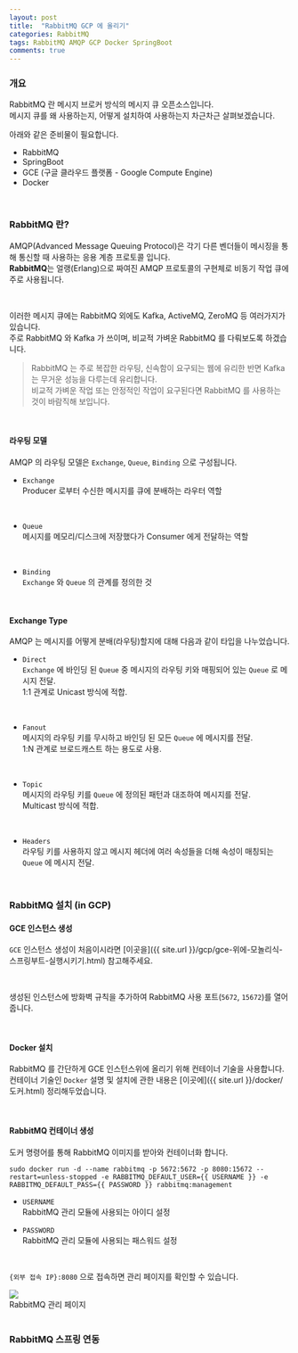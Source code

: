 ```yaml
---
layout: post
title:  "RabbitMQ GCP 에 올리기"
categories: RabbitMQ
tags: RabbitMQ AMQP GCP Docker SpringBoot
comments: true
---
```


### 개요

RabbitMQ 란 메시지 브로커 방식의 메시지 큐 오픈소스입니다.  
메시지 큐를 왜 사용하는지, 어떻게 설치하여 사용하는지 차근차근 살펴보겠습니다.  

<div class="br"/>

아래와 같은 준비물이 필요합니다.
- RabbitMQ
- SpringBoot
- GCE (구글 클라우드 플랫폼 - Google Compute Engine)
- Docker

<br/>

### RabbitMQ 란?

AMQP(Advanced Message Queuing Protocol)은 각기 다른 벤더들이 메시징을 통해 통신할 때 사용하는 응용 계층 프로토콜 입니다.  
**RabbitMQ**는 얼랭(Erlang)으로 짜여진 AMQP 프로토콜의 구현체로 비동기 작업 큐에 주로 사용됩니다.

<br/>

이러한 메시지 큐에는 RabbitMQ 외에도 Kafka, ActiveMQ, ZeroMQ 등 여러가지가 있습니다.  
주로 RabbitMQ 와 Kafka 가 쓰이며, 비교적 가벼운 RabbitMQ 를 다뤄보도록 하겠습니다.  

> RabbitMQ 는 주로 복잡한 라우팅, 신속함이 요구되는 웹에 유리한 반면 Kafka 는 무거운 성능을 다루는데 유리합니다.  
> 비교적 가벼운 작업 또는 안정적인 작업이 요구된다면 RabbitMQ 를 사용하는 것이 바람직해 보입니다.

<br/>

#### 라우팅 모델

AMQP 의 라우팅 모델은 `Exchange`, `Queue`, `Binding` 으로 구성됩니다.  

- `Exchange`  
  Producer 로부터 수신한 메시지를 큐에 분배하는 라우터 역할

<br/> 

- `Queue`  
  메시지를 메모리/디스크에 저장했다가 Consumer 에게 전달하는 역할
  
<br/>

- `Binding`  
  `Exchange` 와 `Queue` 의 관계를 정의한 것

<br/>

#### Exchange Type

AMQP 는 메시지를 어떻게 분배(라우팅)할지에 대해 다음과 같이 타입을 나누었습니다.

- `Direct`  
  `Exchange` 에 바인딩 된 `Queue` 중 메시지의 라우팅 키와 매핑되어 있는 `Queue` 로 메시지 전달.  
  1:1 관계로 Unicast 방식에 적합.
  
<br/>

- `Fanout`  
  메시지의 라우팅 키를 무시하고 바인딩 된 모든 `Queue` 에 메시지를 전달.  
  1:N 관계로 브로드캐스트 하는 용도로 사용.

<br/>

- `Topic`  
  메시지의 라우팅 키를 `Queue` 에 정의된 패턴과 대조하여 메시지를 전달.  
  Multicast 방식에 적합.
  
<br/>

- `Headers`  
  라우팅 키를 사용하지 않고 메시지 헤더에 여러 속성들을 더해 속성이 매칭되는 `Queue` 에 메시지 전달.
  
<br/>

### RabbitMQ 설치 (in GCP)

#### GCE 인스턴스 생성

`GCE` 인스턴스 생성이 처음이시라면 [이곳을]({{ site.url }}/gcp/gce-위에-모놀리식-스프링부트-실행시키기.html) 참고해주세요.  

<br/>

생성된 인스턴스에 방화벽 규칙을 추가하여 RabbitMQ 사용 포트(`5672`, `15672`)를 열어줍니다.  

<br/>

#### Docker 설치

RabbitMQ 를 간단하게 GCE 인스턴스위에 올리기 위해 컨테이너 기술을 사용합니다.  
컨테이너 기술인 `Docker` 설명 및 설치에 관한 내용은 [이곳에]({{ site.url }}/docker/도커.html) 정리해두었습니다.

<br/>

#### RabbitMQ 컨테이너 생성

도커 명령어를 통해 RabbitMQ 이미지를 받아와 컨테이너화 합니다.

`
sudo docker run -d --name rabbitmq -p 5672:5672 -p 8080:15672 --restart=unless-stopped -e RABBITMQ_DEFAULT_USER={{ USERNAME }} -e RABBITMQ_DEFAULT_PASS={{ PASSWORD }} rabbitmq:management
`

- `USERNAME`  
  RabbitMQ 관리 모듈에 사용되는 아이디 설정
  
- `PASSWORD`  
  RabbitMQ 관리 모듈에 사용되는 패스워드 설정

<br/>

`{외부 접속 IP}:8080` 으로 접속하면 관리 페이지를 확인할 수 있습니다.  

<div class="nzzi-image-box">
  <img src="{{ site.url }}/assets/rabbitmq/rabbitmq-intro.png"/>
  <div>RabbitMQ 관리 페이지</div>
</div>
     
<br/>

### RabbitMQ 스프링 연동
